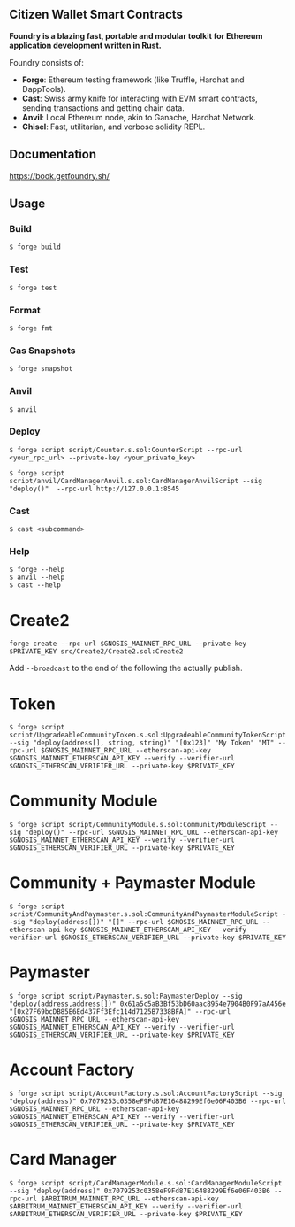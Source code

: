 ## Citizen Wallet Smart Contracts

**Foundry is a blazing fast, portable and modular toolkit for Ethereum application development written in Rust.**

Foundry consists of:

-   **Forge**: Ethereum testing framework (like Truffle, Hardhat and DappTools).
-   **Cast**: Swiss army knife for interacting with EVM smart contracts, sending transactions and getting chain data.
-   **Anvil**: Local Ethereum node, akin to Ganache, Hardhat Network.
-   **Chisel**: Fast, utilitarian, and verbose solidity REPL.

## Documentation

https://book.getfoundry.sh/

## Usage

### Build

```shell
$ forge build
```

### Test

```shell
$ forge test
```

### Format

```shell
$ forge fmt
```

### Gas Snapshots

```shell
$ forge snapshot
```

### Anvil

```shell
$ anvil
```

### Deploy

```shell
$ forge script script/Counter.s.sol:CounterScript --rpc-url <your_rpc_url> --private-key <your_private_key>

$ forge script script/anvil/CardManagerAnvil.s.sol:CardManagerAnvilScript --sig "deploy()"  --rpc-url http://127.0.0.1:8545
```

### Cast

```shell
$ cast <subcommand>
```

### Help

```shell
$ forge --help
$ anvil --help
$ cast --help
```

# Create2

```shell
forge create --rpc-url $GNOSIS_MAINNET_RPC_URL --private-key $PRIVATE_KEY src/Create2/Create2.sol:Create2
```

Add `--broadcast` to the end of the following the actually publish.

# Token
```shell
$ forge script script/UpgradeableCommunityToken.s.sol:UpgradeableCommunityTokenScript --sig "deploy(address[], string, string)" "[0x123]" "My Token" "MT" --rpc-url $GNOSIS_MAINNET_RPC_URL --etherscan-api-key $GNOSIS_MAINNET_ETHERSCAN_API_KEY --verify --verifier-url $GNOSIS_ETHERSCAN_VERIFIER_URL --private-key $PRIVATE_KEY 
```

# Community Module
```shell
$ forge script script/CommunityModule.s.sol:CommunityModuleScript --sig "deploy()" --rpc-url $GNOSIS_MAINNET_RPC_URL --etherscan-api-key $GNOSIS_MAINNET_ETHERSCAN_API_KEY --verify --verifier-url $GNOSIS_ETHERSCAN_VERIFIER_URL --private-key $PRIVATE_KEY 
```

# Community + Paymaster Module
```shell
$ forge script script/CommunityAndPaymaster.s.sol:CommunityAndPaymasterModuleScript --sig "deploy(address[])" "[]" --rpc-url $GNOSIS_MAINNET_RPC_URL --etherscan-api-key $GNOSIS_MAINNET_ETHERSCAN_API_KEY --verify --verifier-url $GNOSIS_ETHERSCAN_VERIFIER_URL --private-key $PRIVATE_KEY 
```

# Paymaster
```shell
$ forge script script/Paymaster.s.sol:PaymasterDeploy --sig "deploy(address,address[])" 0x61a5c5aB3Bf53bD60aac8954e7904B0F97aA456e "[0x27F69bcDB85E6Ed437Ff3Efc114d7125B7338BFA]" --rpc-url $GNOSIS_MAINNET_RPC_URL --etherscan-api-key $GNOSIS_MAINNET_ETHERSCAN_API_KEY --verify --verifier-url $GNOSIS_ETHERSCAN_VERIFIER_URL --private-key $PRIVATE_KEY 
```

# Account Factory
```shell
$ forge script script/AccountFactory.s.sol:AccountFactoryScript --sig "deploy(address)" 0x7079253c0358eF9Fd87E16488299Ef6e06F403B6 --rpc-url $GNOSIS_MAINNET_RPC_URL --etherscan-api-key $GNOSIS_MAINNET_ETHERSCAN_API_KEY --verify --verifier-url $GNOSIS_ETHERSCAN_VERIFIER_URL --private-key $PRIVATE_KEY 
```

# Card Manager
```shell
$ forge script script/CardManagerModule.s.sol:CardManagerModuleScript --sig "deploy(address)" 0x7079253c0358eF9Fd87E16488299Ef6e06F403B6 --rpc-url $ARBITRUM_MAINNET_RPC_URL --etherscan-api-key $ARBITRUM_MAINNET_ETHERSCAN_API_KEY --verify --verifier-url $ARBITRUM_ETHERSCAN_VERIFIER_URL --private-key $PRIVATE_KEY 
```
